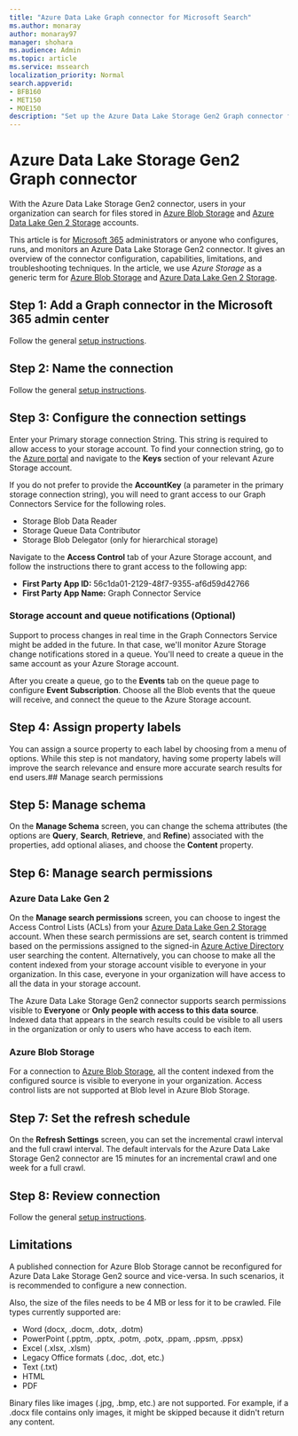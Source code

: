 ```yaml
---
title: "Azure Data Lake Graph connector for Microsoft Search"
ms.author: monaray
author: monaray97
manager: shohara
ms.audience: Admin
ms.topic: article
ms.service: mssearch
localization_priority: Normal
search.appverid:
- BFB160
- MET150
- MOE150
description: "Set up the Azure Data Lake Storage Gen2 Graph connector for Microsoft Search"
---
```


# Azure Data Lake Storage Gen2 Graph connector

With the Azure Data Lake Storage Gen2 connector, users in your organization can search for files stored in [Azure Blob Storage](https://docs.microsoft.com/azure/storage/blobs/storage-blobs-introduction) and [Azure Data Lake Gen 2 Storage](https://docs.microsoft.com/azure/storage/blobs/data-lake-storage-introduction) accounts.

This article is for [Microsoft 365](https://www.microsoft.com/microsoft-365) administrators or anyone who configures, runs, and monitors an Azure Data Lake Storage Gen2 connector. It gives an overview of the connector configuration, capabilities, limitations, and troubleshooting techniques. In the article, we use *Azure Storage* as a generic term for [Azure Blob Storage](https://docs.microsoft.com/azure/storage/blobs/storage-blobs-introduction) and [Azure Data Lake Gen 2 Storage](https://docs.microsoft.com/azure/storage/blobs/data-lake-storage-introduction).

## Step 1: Add a Graph connector in the Microsoft 365 admin center

Follow the general [setup instructions](https://docs.microsoft.com/microsoftsearch/configure-connector).
<!---If the above phrase does not apply, delete it and insert specific details for your data source that are different from general setup instructions.-->

## Step 2: Name the connection

Follow the general [setup instructions](https://docs.microsoft.com/microsoftsearch/configure-connector).
<!---If the above phrase does not apply, delete it and insert specific details for your data source that are different from general setup instructions.-->

## Step 3: Configure the connection settings

Enter your Primary storage connection String. This string is required to allow access to your storage account. To find your connection string, go to the [Azure portal](https://ms.portal.azure.com/#home) and navigate to the **Keys** section of your relevant Azure Storage account.

If you do not prefer to provide the **AccountKey** (a parameter in the primary storage connection string), you will need to grant access to our Graph Connectors Service for the following roles.

* Storage Blob Data Reader
* Storage Queue Data Contributor
* Storage Blob Delegator (only for hierarchical storage)

Navigate to the **Access Control** tab of your Azure Storage account, and follow the instructions there to grant access to the following app:

* **First Party App ID:** 56c1da01-2129-48f7-9355-af6d59d42766
* **First Party App Name:** Graph Connector Service

### Storage account and queue notifications (Optional)

Support to process changes in real time in the Graph Connectors Service might be added in the future. In that case, we'll monitor Azure Storage change notifications stored in a queue. You'll need to create a queue in the same account as your Azure Storage account.

After you create a queue, go to the **Events** tab on the queue page to configure **Event Subscription**. Choose all the Blob events that the queue will receive, and connect the queue to the Azure Storage account.

## Step 4: Assign property labels

You can assign a source property to each label by choosing from a menu of options. While this step is not mandatory, having some property labels will improve the search relevance and ensure more accurate search results for end users.## Manage search permissions

## Step 5: Manage schema

On the **Manage Schema** screen, you can change the schema attributes (the options are **Query**, **Search**, **Retrieve**, and **Refine**) associated with the properties, add optional aliases, and choose the **Content** property.

## Step 6: Manage search permissions

### Azure Data Lake Gen 2

On the **Manage search permissions** screen, you can choose to ingest the Access Control Lists (ACLs) from your [Azure Data Lake Gen 2 Storage](https://docs.microsoft.com/azure/storage/blobs/data-lake-storage-introduction) account. When these search permissions are set, search content is trimmed based on the permissions assigned to the signed-in [Azure Active Directory](https://docs.microsoft.com/azure/active-directory/) user searching the content. Alternatively, you can choose to make all the content indexed from your storage account visible to everyone in your organization. In this case, everyone in your organization will have access to all the data in your storage account.

The Azure Data Lake Storage Gen2 connector supports search permissions visible to **Everyone** or **Only people with access to this data source**. Indexed data that appears in the search results could be visible to all users in the organization or only to users who have access to each item.

### Azure Blob Storage

For a connection to [Azure Blob Storage](https://docs.microsoft.com/azure/storage/blobs/storage-blobs-introduction), all the content indexed from the configured source is visible to everyone in your organization. Access control lists are not supported at Blob level in Azure Blob Storage.

## Step 7: Set the refresh schedule

On the **Refresh Settings** screen, you can set the incremental crawl interval and the full crawl interval. The default intervals for the Azure Data Lake Storage Gen2 connector are 15 minutes for an incremental crawl and one week for a full crawl.

## Step 8: Review connection

Follow the general [setup instructions](https://docs.microsoft.com/microsoftsearch/configure-connector).
<!---If the above phrase does not apply, delete it and insert specific details for your data source that are different from general setup instructions.-->

<!---## Troubleshooting-->
<!---Insert troubleshooting recommendations for this data source-->

## Limitations

A published connection for Azure Blob Storage cannot be reconfigured for Azure Data Lake Storage Gen2 source and vice-versa. In such scenarios, it is recommended to configure a new connection.

Also, the size of the files needs to be 4 MB or less for it to be crawled. File types currently supported are:

* Word (docx, .docm, .dotx, .dotm)
* PowerPoint (.pptm, .pptx, .potm, .potx, .ppam, .ppsm, .ppsx)
* Excel (.xlsx, .xlsm)
* Legacy Office formats (.doc, .dot, etc.)
* Text (.txt)
* HTML
* PDF

Binary files like images (.jpg, .bmp, etc.) are not supported. For example, if a .docx file contains only images, it might be skipped because it didn't return any content.
